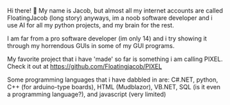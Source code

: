 Hi there! 👋 My name is Jacob, but almost all my internet accounts are called FloatingJacob (long story) anyways, im a noob software developer and i use AI for all my python projects, and my brain for the rest.


I am far from a pro software developer (im only 14) and i try showing it through my horrendous GUIs in some of my GUI programs.


My favorite project that i have 'made' so far is something i am calling PIXEL. Check it out at https://github.com/Floatingjacob/PIXEL


Some programming languages that i have dabbled in are: C#.NET, python, C++ (for arduino-type boards), HTML (Mudblazor), VB.NET, SQL (is it even a programming language?), and javascript (very limited)
